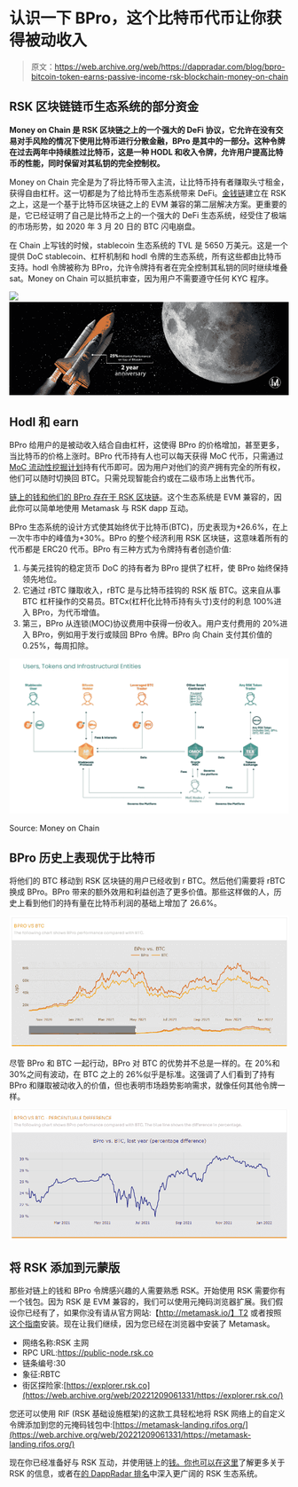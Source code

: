 # 认识一下 BPro，这个比特币代币让你获得被动收入

> 原文：<https://web.archive.org/web/https://dappradar.com/blog/bpro-bitcoin-token-earns-passive-income-rsk-blockchain-money-on-chain>

## RSK 区块链链币生态系统的部分资金

**Money on Chain 是 RSK 区块链之上的一个强大的 DeFi 协议，它允许在没有交易对手风险的情况下使用比特币进行分散金融，BPro 是其中的一部分。这种令牌在过去两年中持续胜过比特币，这是一种 HODL 和收入令牌，允许用户提高比特币的性能，同时保留对其私钥的完全控制权。**

Money on Chain 完全是为了将比特币带入主流，让比特币持有者赚取头寸租金，获得自由杠杆。这一切都是为了给比特币生态系统带来 DeFi。[金钱链](https://web.archive.org/web/20221209061331/https://moneyonchain.com/)建立在 RSK 之上，这是一个基于比特币区块链之上的 EVM 兼容的第二层解决方案。更重要的是，它已经证明了自己是比特币之上的一个强大的 DeFi 生态系统，经受住了极端的市场形势，如 2020 年 3 月 20 日的 BTC 闪电崩盘。

在 Chain 上写钱的时候，stablecoin 生态系统的 TVL 是 5650 万美元。这是一个提供 DoC stablecoin、杠杆机制和 hodl 令牌的生态系统，所有这些都由比特币支持。hodl 令牌被称为 BPro，允许令牌持有者在完全控制其私钥的同时继续堆叠 sat。Money on Chain 可以抵抗审查，因为用户不需要遵守任何 KYC 程序。

[](https://web.archive.org/web/20221209061331/https://moneyonchain.com/bpro-hodl-earn-token/)[![](img/f91cc6d491cf335db290e7a3486a2998.png)<picture>![](img/4a6065d567113b5537c1a08ebbea1a65.png)</picture>](https://web.archive.org/web/20221209061331/https://moneyonchain.com/bpro-hodl-earn-token/)

## Hodl 和 earn

BPro 给用户的是被动收入结合自由杠杆，这使得 BPro 的价格增加，甚至更多，当比特币的价格上涨时。BPro 代币持有人也可以每天获得 MoC 代币，只需通过 [MoC 流动性挖掘计划](https://web.archive.org/web/20221209061331/http://www.moneyonchain.com/liquiditymining)持有代币即可。因为用户对他们的资产拥有完全的所有权，他们可以随时切换回 BTC。只需兑现智能合约或在二级市场上出售代币。

[链上的钱和他们的 BPro 存在于 RSK 区块链](https://web.archive.org/web/20221209061331/https://alpha.moneyonchain.com/)。这个生态系统是 EVM 兼容的，因此你可以简单地使用 Metamask 与 RSK dapp 互动。

BPro 生态系统的设计方式使其始终优于比特币(BTC)，历史表现为+26.6%，在上一次牛市中的峰值为+30%。BPro 的整个经济利用 RSK 区块链，这意味着所有的代币都是 ERC20 代币。BPro 有三种方式为令牌持有者创造价值:

1.  与美元挂钩的稳定货币 DoC 的持有者为 BPro 提供了杠杆，使 BPro 始终保持领先地位。
2.  它通过 rBTC 赚取收入，rBTC 是与比特币挂钩的 RSK 版 BTC。这来自从事 BTC 杠杆操作的交易员。BTCx(杠杆化比特币持有头寸)支付的利息 100%进入 BPro，为代币增值。
3.  第三，BPro 从连锁(MOC)协议费用中获得一份收入。用户支付费用的 20%进入 BPro，例如用于发行或赎回 BPro 令牌。BPro 向 Chain 支付其价值的 0.25%，每周扣除。

![](img/7ddedf8f9f3472c26993f0b56abf5ac7.png)

Source: Money on Chain

## BPro 历史上表现优于比特币

将他们的 BTC 移动到 RSK 区块链的用户已经收到 r BTC。然后他们需要将 rBTC 换成 BPro。BPro 带来的额外效用和利益创造了更多价值。那些这样做的人，历史上看到他们的持有量在比特币利润的基础上增加了 26.6%。

![](img/1ce9aefa85935ff59c5e0cfbc2fe1474.png)

尽管 BPro 和 BTC 一起行动，BPro 对 BTC 的优势并不总是一样的。在 20%和 30%之间有波动，在 BTC 之上的 26%似乎是标准。这强调了人们看到了持有 BPro 和赚取被动收入的价值，但也表明市场趋势影响需求，就像任何其他令牌一样。

![](img/0484c9aec4ff20a99f966d0a26f923cf.png)

## 将 RSK 添加到元蒙版

那些对链上的钱和 BPro 令牌感兴趣的人需要熟悉 RSK。开始使用 RSK 需要你有一个钱包。因为 RSK 是 EVM 兼容的，我们可以使用元掩码浏览器扩展。我们假设你已经有了，如果你没有请从官方网站:【http://metamask.io/】T2 或者按照[这个指南](https://web.archive.org/web/20221209061331/https://developers.rsk.co/guides/quickstart/browser/)安装。现在让我们继续，因为您已经在浏览器中安装了 Metamask。

*   网络名称:RSK 主网
*   RPC URL:https://public-node.rsk.co
*   链条编号:30
*   象征:RBTC
*   街区探险家:[https://explorer.rsk.co](https://web.archive.org/web/20221209061331/https://explorer.rsk.co/)

您还可以使用 RIF (RSK 基础设施框架)的这款工具轻松地将 RSK 网络上的自定义令牌添加到您的元掩码钱包中:[https://metamask-landing.rifos.org/](https://web.archive.org/web/20221209061331/https://metamask-landing.rifos.org/)

现在你已经准备好与 RSK 互动，并使用链上的[钱。你也可以](https://web.archive.org/web/20221209061331/https://dappradar.com/rsk/defi/money-on-chain)[在这里](https://web.archive.org/web/20221209061331/https://dappradar.com/blog/tag/rsk)了解更多关于 RSK 的信息，或者在[的 DappRadar 排名](https://web.archive.org/web/20221209061331/https://dappradar.com/rankings/protocol/rsk)中深入更广阔的 RSK 生态系统。